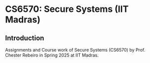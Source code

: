 
# CS6570: Secure Systems (IIT Madras)

## Introduction
Assignments and Course work of Secure Systems (CS6570) by Prof. Chester Rebeiro in Spring 2025 at IIT Madras.